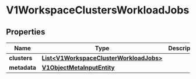 # V1WorkspaceClustersWorkloadJobs

## Properties
Name | Type | Description | Notes
------------ | ------------- | ------------- | -------------
**clusters** | [**List&lt;V1WorkspaceClusterWorkloadJobs&gt;**](V1WorkspaceClusterWorkloadJobs.md) |  |  [optional]
**metadata** | [**V1ObjectMetaInputEntity**](V1ObjectMetaInputEntity.md) |  |  [optional]
